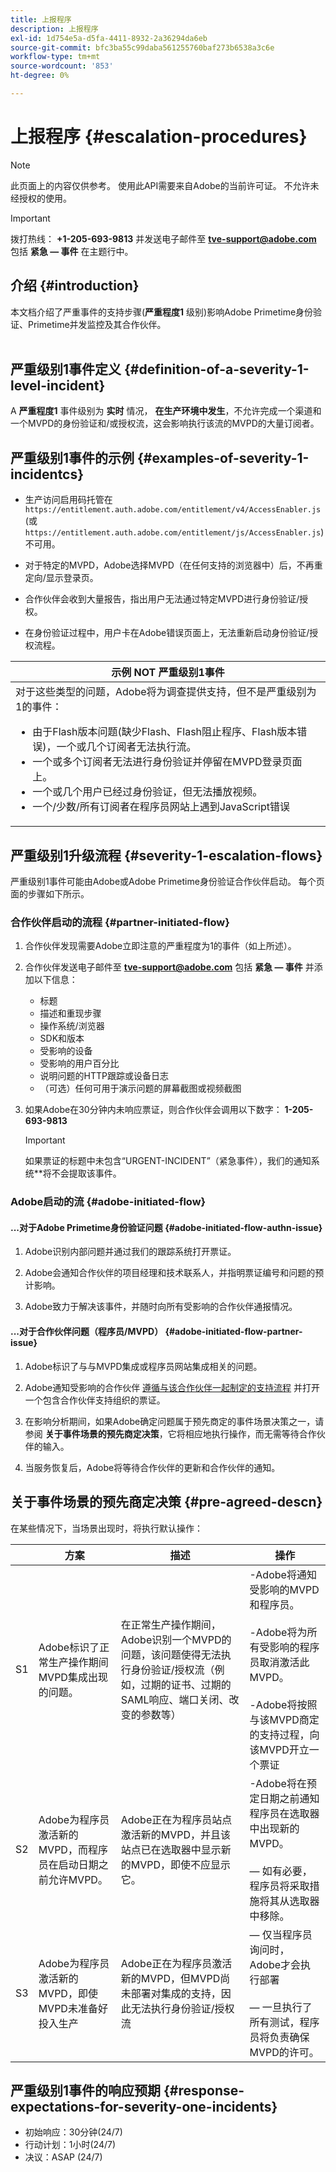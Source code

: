 ```yaml
---
title: 上报程序
description: 上报程序
exl-id: 1d754e5a-d5fa-4411-8932-2a36294da6eb
source-git-commit: bfc3ba55c99daba561255760baf273b6538a3c6e
workflow-type: tm+mt
source-wordcount: '853'
ht-degree: 0%

---
```


# 上报程序 {#escalation-procedures}

>[!NOTE]
>
>此页面上的内容仅供参考。 使用此API需要来自Adobe的当前许可证。 不允许未经授权的使用。

>[!IMPORTANT]
> 
>拨打热线： **+1-205-693-9813** 并发送电子邮件至 **tve-support@adobe.com** 包括 **紧急 — 事件** 在主题行中。

## 介绍 {#introduction}

本文档介绍了严重事件的支持步骤(**严重程度1** 级别)影响Adobe Primetime身份验证、Primetime并发监控及其合作伙伴。\
 

## 严重级别1事件定义 {#definition-of-a-severity-1-level-incident}

A **严重程度1** 事件级别为 **实时** 情况， **在生产环境中发生**，不允许完成一个渠道和一个MVPD的身份验证和/或授权流，这会影响执行该流的MVPD的大量订阅者。


## 严重级别1事件的示例 {#examples-of-severity-1-incidentcs}

* 生产访问启用码托管在  `https://entitlement.auth.adobe.com/entitlement/v4/AccessEnabler.js` (或 `https://entitlement.auth.adobe.com/entitlement/js/AccessEnabler.js`)不可用。

* 对于特定的MVPD，Adobe选择MVPD（在任何支持的浏览器中）后，不再重定向/显示登录页。

* 合作伙伴会收到大量报告，指出用户无法通过特定MVPD进行身份验证/授权。

* 在身份验证过程中，用户卡在Adobe错误页面上，无法重新启动身份验证/授权流程。


| 示例 **NOT** 严重级别1事件 |
|---|
| 对于这些类型的问题，Adobe将为调查提供支持，但不是严重级别为1的事件：<ul><li>由于Flash版本问题(缺少Flash、Flash阻止程序、Flash版本错误)，一个或几个订阅者无法执行流。</li><li>一个或多个订阅者无法进行身份验证并停留在MVPD登录页面上。</li><li>一个或几个用户已经过身份验证，但无法播放视频。</li><li>一个/少数/所有订阅者在程序员网站上遇到JavaScript错误</li></ul> |

## 严重级别1升级流程 {#severity-1-escalation-flows}

严重级别1事件可能由Adobe或Adobe Primetime身份验证合作伙伴启动。 每个页面的步骤如下所示。

### 合作伙伴启动的流程 {#partner-initiated-flow}

1. 合作伙伴发现需要Adobe立即注意的严重程度为1的事件（如上所述）。
1. 合作伙伴发送电子邮件至 **tve-support@adobe.com** 包括 **紧急 — 事件** 并添加以下信息：
   * 标题
   * 描述和重现步骤
   * 操作系统/浏览器
   * SDK和版本
   * 受影响的设备
   * 受影响的用户百分比
   * 说明问题的HTTP跟踪或设备日志
   * （可选）任何可用于演示问题的屏幕截图或视频截图
1. 如果Adobe在30分钟内未响应票证，则合作伙伴会调用以下数字：
   **1-205-693-9813**

   >[!IMPORTANT]
   >如果票证的标题中未包含“URGENT-INCIDENT”（紧急事件），我们的通知系统**将不会提取该事件。

### Adobe启动的流 {#adobe-initiated-flow}

#### ...对于Adobe Primetime身份验证问题 {#adobe-initiated-flow-authn-issue}

1. Adobe识别内部问题并通过我们的跟踪系统打开票证。

1. Adobe会通知合作伙伴的项目经理和技术联系人，并指明票证编号和问题的预计影响。

1. Adobe致力于解决该事件，并随时向所有受影响的合作伙伴通报情况。

#### ...对于合作伙伴问题（程序员/MVPD） {#adobe-initiated-flow-partner-issue}

1. Adobe标识了与与MVPD集成或程序员网站集成相关的问题。

1. Adobe通知受影响的合作伙伴 <u>遵循与该合作伙伴一起制定的支持流程</u> 并打开一个包含合作伙伴支持组织的票证。

1. 在影响分析期间，如果Adobe确定问题属于预先商定的事件场景决策之一，请参阅 **关于事件场景的预先商定决策**，它将相应地执行操作，而无需等待合作伙伴的输入。

1. 当服务恢复后，Adobe将等待合作伙伴的更新和合作伙伴的通知。

## 关于事件场景的预先商定决策 {#pre-agreed-descn}

在某些情况下，当场景出现时，将执行默认操作：

|  | 方案 | 描述 | 操作 |
|---|---|---|---|
| S1 | Adobe标识了正常生产操作期间MVPD集成出现的问题。 | 在正常生产操作期间，Adobe识别一个MVPD的问题，该问题使得无法执行身份验证/授权流（例如，过期的证书、过期的SAML响应、端口关闭、改变的参数等） | -Adobe将通知受影响的MVPD和程序员。  </br> </br> -Adobe将为所有受影响的程序员取消激活此MVPD。 </br> </br> -Adobe将按照与该MVPD商定的支持过程，向该MVPD开立一个票证 |
| S2 | Adobe为程序员激活新的MVPD，而程序员在启动日期之前允许MVPD。 | Adobe正在为程序员站点激活新的MVPD，并且该站点已在选取器中显示新的MVPD，即使不应显示它。 | -Adobe将在预定日期之前通知程序员在选取器中出现新的MVPD。 </br> </br>   — 如有必要，程序员将采取措施将其从选取器中移除。 |
| S3 | Adobe为程序员激活新的MVPD，即使MVPD未准备好投入生产 | Adobe正在为程序员激活新的MVPD，但MVPD尚未部署对集成的支持，因此无法执行身份验证/授权流 |  — 仅当程序员询问时，Adobe才会执行部署 </br> </br>  — 一旦执行了所有测试，程序员将负责确保MVPD的许可。 |

## 严重级别1事件的响应预期 {#response-expectations-for-severity-one-incidents}

* 初始响应：30分钟(24/7)
* 行动计划：1小时(24/7)
* 决议：ASAP (24/7)
